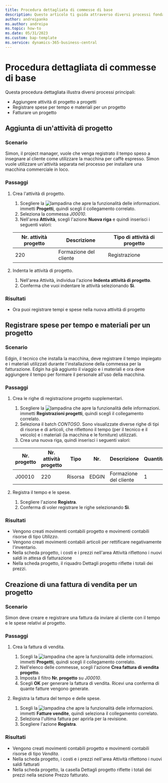 ```yaml
---
title: Procedura dettagliata di commesse di base
description: Questo articolo ti guida attraverso diversi processi fondamentali di gestione dei progetti.
author: andreipanko
ms.author: andreipa
ms.topic: how-to
ms.date: 05/31/2023
ms.custom: bap-template
ms.service: dynamics-365-business-central
---
```

# <a name="walkthrough-of-basic-jobs"></a>Procedura dettagliata di commesse di base

Questa procedura dettagliata illustra diversi processi principali:

- Aggiungere attività di progetto a progetti
- Registrare spese per tempo e materiali per un progetto
- Fatturare un progetto

## <a name="adding-a-project-task"></a>Aggiunta di un'attività di progetto

### <a name="scenario"></a>Scenario

Simon, il project manager, vuole che venga registrato il tempo speso a insegnare al cliente come utilizzare la macchina per caffè espresso. Simon vuole utilizzare un'attività separata nel processo per installare una macchina commerciale in loco.

### <a name="steps"></a>Passaggi

1. Crea l'attività di progetto.

    1. Scegliere la ![lampadina che apre la funzionalità delle informazioni.](../../media/ui-search/search_small.png "Informazioni sull'operazione che si desidera eseguire") immetti **Progetti**, quindi scegli il collegamento correlato.  
    2. Seleziona la commessa *J00010*.
    3. Nell'area **Attività**, scegli l'azione **Nuova riga** e quindi inserisci i seguenti valori:
 
    |Nr. attività progetto|Descrizione|Tipo di attività di progetto|
    |------------|-----------|-------------|  
    |220|Formazione del cliente|Registrazione|

2. Indenta le attività di progetto.
   1. Nell'area Attività, individua l'azione **Indenta attività di progetto**.
   2. Conferma che vuoi indentare le attività selezionando **Sì**.

### <a name="results"></a>Risultati

 - Ora puoi registrare tempi e spese nella nuova attività di progetto

## <a name="record-time-and-material-expenses-to-a-project"></a>Registrare spese per tempo e materiali per un progetto

### <a name="scenario-1"></a>Scenario

Edgin, il tecnico che installa la macchina, deve registrare il tempo impiegato e i materiali utilizzati durante l'installazione della commessa per la fatturazione. Edgin ha già aggiunto il viaggio e i materiali e ora deve aggiungere il tempo per formare il personale all'uso della macchina.

### <a name="steps-1"></a>Passaggi

1. Crea le righe di registrazione progetto supplementari.

    1. Scegliere la ![lampadina che apre la funzionalità delle informazioni.](../../media/ui-search/search_small.png "Informazioni sull'operazione che si desidera eseguire") immetti **Registrazioni progetti**, quindi scegli il collegamento correlato.  
    2. Seleziona il batch *CONTOSO*. Sono visualizzate diverse righe di tipi di risorse e di articoli, che riflettono il tempo (per il tecnico e il veicolo) e i materiali (la macchina e le forniture) utilizzati.
    3. Crea una nuova riga, quindi inserisci i seguenti valori:
 
    |Nr. progetto|Nr. attività progetto|Tipo|Nr.|Descrizione|Quantità|
    |-------|------------|----|---|-----------|--------|  
    |J00010|220|Risorsa|EDGIN|Formazione del cliente|1|

2. Registra il tempo e le spese.
   1. Scegliere l'azione **Registra**.
   2. Conferma di voler registrare le righe selezionando **Sì**.

### <a name="results-1"></a>Risultati

- Vengono creati movimenti contabili progetto e movimenti contabili risorse di tipo *Utilizzo*.
- Vengono creati movimenti contabili articoli per rettificare negativamente l'inventario.
- Nella scheda progetto, i costi e i prezzi nell'area Attività riflettono i nuovi saldi in attesa di fatturazione
- Nella scheda progetto, il riquadro Dettagli progetto riflette i totali dei prezzi.

## <a name="creating-a-sales-invoice-for-a-project"></a>Creazione di una fattura di vendita per un progetto

### <a name="scenario-2"></a>Scenario

Simon deve creare e registrare una fattura da inviare al cliente con il tempo e le spese relativi al progetto.

### <a name="steps-2"></a>Passaggi

1. Crea la fattura di vendita.

    1. Scegli la ![lampadina che apre la funzionalità delle informazioni.](../../media/ui-search/search_small.png "Informazioni sull'operazione che si desidera eseguire") immetti **Progetti**, quindi scegli il collegamento correlato.  
    2. Nell'elenco delle commesse, scegli l'azione **Crea fattura di vendita progetto**.
    3. Imposta il filtro **Nr. progetto** su *J00010*.
    4. Scegli **OK** per generare la fattura di vendita. Ricevi una conferma di quante fatture vengono generate.

2. Registra la fattura del tempo e delle spese.

   1. Scegli la ![lampadina che apre la funzionalità delle informazioni.](../../media/ui-search/search_small.png "Informazioni sull'operazione che si desidera eseguire") immetti **Fatture vendite**, quindi seleziona il collegamento correlato.  
   2. Seleziona l'ultima fattura per aprirla per la revisione.
   3. Scegliere l'azione **Registra**.

### <a name="results-2"></a>Risultati

- Vengono creati movimenti contabili progetto e movimenti contabili risorse di tipo *Vendita*.
- Nella scheda progetto, i costi e i prezzi nell'area Attività riflettono i nuovi saldi fatturati
- Nella scheda progetto, la casella Dettagli progetto riflette i totali dei prezzi nella sezione Prezzo fatturato.
